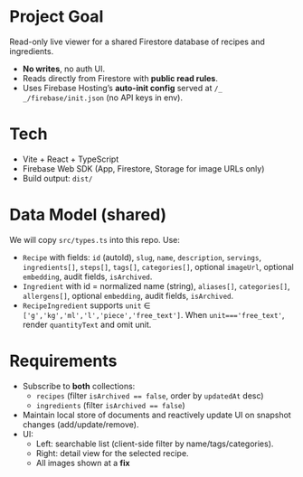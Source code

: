 # Project Goal
Read-only live viewer for a shared Firestore database of recipes and ingredients.
- **No writes**, no auth UI.
- Reads directly from Firestore with **public read rules**.
- Uses Firebase Hosting’s **auto-init config** served at `/_ _/firebase/init.json` (no API keys in env).

# Tech
- Vite + React + TypeScript
- Firebase Web SDK (App, Firestore, Storage for image URLs only)
- Build output: `dist/`

# Data Model (shared)
We will copy `src/types.ts` into this repo. Use:
- `Recipe` with fields: `id` (autoId), `slug`, `name`, `description`, `servings`, `ingredients[]`, `steps[]`, `tags[]`, `categories[]`, optional `imageUrl`, optional `embedding`, audit fields, `isArchived`.
- `Ingredient` with id = normalized name (string), `aliases[]`, `categories[]`, `allergens[]`, optional `embedding`, audit fields, `isArchived`.
- `RecipeIngredient` supports `unit` ∈ `['g','kg','ml','l','piece','free_text']`. When `unit==='free_text'`, render `quantityText` and omit unit.

# Requirements
- Subscribe to **both** collections:
  - `recipes` (filter `isArchived == false`, order by `updatedAt` desc)
  - `ingredients` (filter `isArchived == false`)
- Maintain local store of documents and reactively update UI on snapshot changes (add/update/remove).
- UI:
  - Left: searchable list (client-side filter by name/tags/categories).
  - Right: detail view for the selected recipe.
  - All images shown at a **fix**
